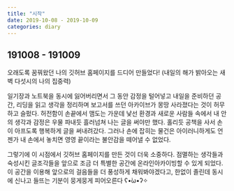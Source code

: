 ```yaml
---
title: "시작"
date: 2019-10-08 - 2019-10-09
categories: diary
---
```


191008 - 191009
-
오래도록 꿈꿔왔던 나의 깃허브 홈페이지를 드디어 만들었다! (내일의 해가 밝아오는 새벽 다섯시의 나의 집중력)

일기장과 노트북을 동시에 잃어버리면서 그 동안 감정을 털어넣고 내일을 준비하던 공간, 리딩을 읽고 생각을 정리하며 보고서를 쓰던 아카이브가 몽땅 사라졌다는 것이 허무하고 슬펐다. 허전함이 손끝에서 맴도는 가운데 낯선 환경과 새로운 사람들 속에서 내 안의 생각과 감정은 우물 파내듯 흘러넘쳐 나는 글을 써야만 했다. 홀리듯 공책을 사서 손이 아프도록 행복하게 글을 써내려갔다. 그러나 손에 잡히는 물건은 아이러니하게도 언젠가 내 손에서 놓치면 영영 끝이라는 불안감을 떼어낼 수 없었다.

그렇기에 이 시점에서 깃허브 홈페이지를 만든 것이 더욱 소중하다. 점멸하는 생각들과 숙성시킨 글조각들을 앞으로 조금 더 특별한 공간에 온라인아카이빙할 수 있게 되었다. 이 공간을 이용해 앞으로의 걸음들을 더 풍성하게 채워봐야겠다고, 한없이 졸린데 동시에 신나고 들뜨는 기분이 뭉게뭉게 피어오른다 ʕ•̀ω•́ʔ✧
